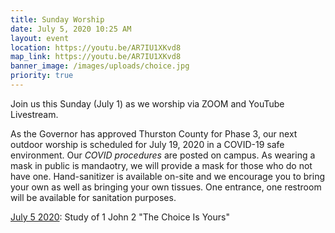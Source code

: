 ```yaml
---
title: Sunday Worship
date: July 5, 2020 10:25 AM
layout: event
location: https://youtu.be/AR7IU1XKvd8
map_link: https://youtu.be/AR7IU1XKvd8
banner_image: /images/uploads/choice.jpg
priority: true
---
```

Join us this Sunday (July 1) as we worship via ZOOM and YouTube Livestream. 

As the Governor has approved Thurston County for Phase 3, our next outdoor worship is scheduled for July 19, 2020 in a COVID-19 safe environment. Our *COVID procedures* are posted on campus. As wearing a mask in public is mandaotry, we will provide a mask for those who do not have one. Hand-sanitizer is available on-site and we encourage you to bring your own as well as bringing your own tissues. One entrance, one restroom will be available for sanitation purposes. 

[July 5 2020](https://youtu.be/AR7IU1XKvd8): Study of 1 John 2 "The Choice Is Yours"